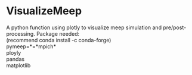 # VisualizeMeep  
A python function using plotly to visualize meep simulation and pre/post-processing.
Package needed:  
(recommend conda install -c conda-forge)  
pymeep=\*=\*mpich\*  
ployly  
pandas  
matplotlib  
